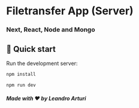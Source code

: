 # Filetransfer App (Server)

### Next, React, Node and Mongo

## 🚀 Quick start

Run the development server:

```bash
npm install
```

```bash
npm run dev
```

##### Made with ❤️ by Leandro Arturi

